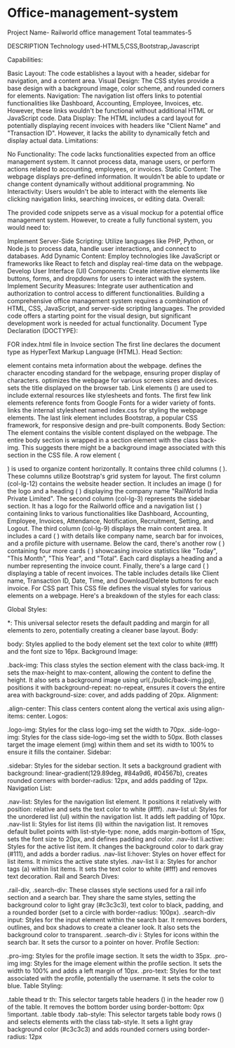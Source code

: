 # Office-management-system

Project Name- Railworld office management Total teammates-5

DESCRIPTION Technology used-HTML5,CSS,Bootstrap,Javascript

Capabilities:

Basic Layout: The code establishes a layout with a header, sidebar for navigation, and a content area. Visual Design: The CSS styles provide a base design with a background image, color scheme, and rounded corners for elements. Navigation: The navigation list offers links to potential functionalities like Dashboard, Accounting, Employee, Invoices, etc. However, these links wouldn't be functional without additional HTML or JavaScript code. Data Display: The HTML includes a card layout for potentially displaying recent invoices with headers like "Client Name" and "Transaction ID". However, it lacks the ability to dynamically fetch and display actual data. Limitations:

No Functionality: The code lacks functionalities expected from an office management system. It cannot process data, manage users, or perform actions related to accounting, employees, or invoices. Static Content: The webpage displays pre-defined information. It wouldn't be able to update or change content dynamically without additional programming. No Interactivity: Users wouldn't be able to interact with the elements like clicking navigation links, searching invoices, or editing data. Overall:

The provided code snippets serve as a visual mockup for a potential office management system. However, to create a fully functional system, you would need to:

Implement Server-Side Scripting: Utilize languages like PHP, Python, or Node.js to process data, handle user interactions, and connect to databases. Add Dynamic Content: Employ technologies like JavaScript or frameworks like React to fetch and display real-time data on the webpage. Develop User Interface (UI) Components: Create interactive elements like buttons, forms, and dropdowns for users to interact with the system. Implement Security Measures: Integrate user authentication and authorization to control access to different functionalities. Building a comprehensive office management system requires a combination of HTML, CSS, JavaScript, and server-side scripting languages. The provided code offers a starting point for the visual design, but significant development work is needed for actual functionality. Document Type Declaration (DOCTYPE):

FOR index.html file in Invoice section The first line declares the document type as HyperText Markup Language (HTML). Head Section:

element contains meta information about the webpage. defines the character encoding standard for the webpage, ensuring proper display of characters. optimizes the webpage for various screen sizes and devices. <title>Document</title> sets the title displayed on the browser tab. Link elements () are used to include external resources like stylesheets and fonts. The first few link elements reference fonts from Google Fonts for a wider variety of fonts. links the internal stylesheet named index.css for styling the webpage elements. The last link element includes Bootstrap, a popular CSS framework, for responsive design and pre-built components. Body Section:
The element contains the visible content displayed on the webpage. The entire body section is wrapped in a section element with the class back-img. This suggests there might be a background image associated with this section in the CSS file. A row element (

) is used to organize content horizontally. It contains three child columns (
). These columns utilize Bootstrap's grid system for layout. The first column (col-lg-12) contains the website header section. It includes an image () for the logo and a heading (
) displaying the company name "RailWorld India Private Limited". The second column (col-lg-3) represents the sidebar section. It has a logo for the Railworld office and a navigation list (
) containing links to various functionalities like Dashboard, Accounting, Employee, Invoices, Attendance, Notification, Recruitment, Setting, and Logout. The third column (col-lg-9) displays the main content area. It includes a card (
) with details like company name, search bar for invoices, and a profile picture with username. Below the card, there's another row (
) containing four more cards (
) showcasing invoice statistics like "Today", "This Month", "This Year", and "Total". Each card displays a heading and a number representing the invoice count. Finally, there's a large card (
) displaying a table of recent invoices. The table includes details like Client name, Transaction ID, Date, Time, and Download/Delete buttons for each invoice.
For CSS part This CSS file defines the visual styles for various elements on a webpage. Here's a breakdown of the styles for each class:

Global Styles:

*: This universal selector resets the default padding and margin for all elements to zero, potentially creating a cleaner base layout. Body:

body: Styles applied to the body element set the text color to white (#fff) and the font size to 16px. Background Image:

.back-img: This class styles the section element with the class back-img. It sets the max-height to max-content, allowing the content to define the height. It also sets a background image using url(./public/back-img.jpg), positions it with background-repeat: no-repeat, ensures it covers the entire area with background-size: cover, and adds padding of 20px. Alignment:

.align-center: This class centers content along the vertical axis using align-items: center. Logos:

.logo-img: Styles for the class logo-img set the width to 70px. .side-logo-img: Styles for the class side-logo-img set the width to 50px. Both classes target the image element (img) within them and set its width to 100% to ensure it fills the container. Sidebar:

.sidebar: Styles for the sidebar section. It sets a background gradient with background: linear-gradient(129.89deg, #84a9d6, #04567b), creates rounded corners with border-radius: 12px, and adds padding of 12px. Navigation List:

.nav-list: Styles for the navigation list element. It positions it relatively with position: relative and sets the text color to white (#fff). .nav-list ul: Styles for the unordered list (ul) within the navigation list. It adds left padding of 10px. .nav-list li: Styles for list items (li) within the navigation list. It removes default bullet points with list-style-type: none, adds margin-bottom of 15px, sets the font size to 20px, and defines padding and color. .nav-list li.active: Styles for the active list item. It changes the background color to dark gray (#111), and adds a border radius. .nav-list li:hover: Styles on hover effect for list items. It mimics the active state styles. .nav-list li a: Styles for anchor tags (a) within list items. It sets the text color to white (#fff) and removes text decoration. Rail and Search Dives:

.rail-div, .search-div: These classes style sections used for a rail info section and a search bar. They share the same styles, setting the background color to light gray (#c3c3c3), text color to black, padding, and a rounded border (set to a circle with border-radius: 100px). .search-div input: Styles for the input element within the search bar. It removes borders, outlines, and box shadows to create a cleaner look. It also sets the background color to transparent. .search-div i: Styles for icons within the search bar. It sets the cursor to a pointer on hover. Profile Section:

.pro-img: Styles for the profile image section. It sets the width to 35px. .pro-img img: Styles for the image element within the profile section. It sets the width to 100% and adds a left margin of 10px. .pro-text: Styles for the text associated with the profile, potentially the username. It sets the color to blue. Table Styling:

.table thead tr th: This selector targets table headers () in the header row () of the table. It removes the bottom border using border-bottom: 0px !important. .table tbody .tab-style: This selector targets table body rows () and selects elements with the class tab-style. It sets a light gray background color (#c3c3c3) and adds rounded corners using border-radius: 12px
